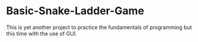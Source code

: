 # Basic-Snake-Ladder-Game
This is yet another project to practice the fundamentals of programming but this time with the use of GUI.
